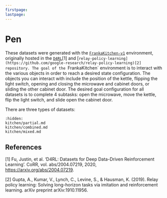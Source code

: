 ```yaml
---
firstpage:
lastpage:
---
```


# Pen

These datasets were generated with the [`FrankaKitchen-v1`](https://robotics.farama.org/envs/franka_kitchen/franka_kitchen/) environment, originally hosted in the [`D4RL`](https://github.com/aravindr93/hand_dapg)[1] and [`relay-policy-learning](https://github.com/google-research/relay-policy-learning)[2] repository. The goal of the `FrankaKitchen` environment is to interact with the various objects in order to reach a desired state configuration. The objects you can interact with include the position of the kettle, flipping the light switch, opening and closing the microwave and cabinet doors, or sliding the other cabinet door. The desired goal configuration for all datasets is to complete 4 subtasks: open the microwave, move the kettle, flip the light switch, and slide open the cabinet door.

There are three types of datasets:

```{toctree}
:hidden:
kitchen/partial.md
kitchen/combined.md
kitchen/mixed.md
```

## References

[1] Fu, Justin, et al. ‘D4RL: Datasets for Deep Data-Driven Reinforcement Learning’. CoRR, vol. abs/2004.07219, 2020, https://arxiv.org/abs/2004.07219.

[2] Gupta, A., Kumar, V., Lynch, C., Levine, S., & Hausman, K. (2019). Relay policy learning: Solving long-horizon tasks via imitation and reinforcement learning. arXiv preprint arXiv:1910.11956.
